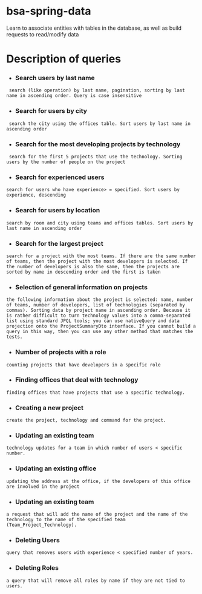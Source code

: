 # bsa-spring-data
 Learn to associate entities with tables in the database, as well as build requests to read/modify data

# Description of queries

* ### Search users by last name
``` search (like operation) by last name, pagination, sorting by last name in ascending order. Query is case insensitive```
 
 
* ### Search for users by city
``` search the city using the offices table. Sort users by last name in ascending order```
 
* ### Search for the most developing projects by technology
``` search for the first 5 projects that use the technology. Sorting users by the number of people on the project```
 
* ### Search for experienced users
 ```search for users who have experience> = specified. Sort users by experience, descending```
 
 * ### Search for users by location
 ```search by room and city using teams and offices tables. Sort users by last name in ascending order```
 
 * ### Search for the largest project
 ```search for a project with the most teams. If there are the same number of teams, then the project with the most developers is selected. If the number of developers is also the same, then the projects are sorted by name in descending order and the first is taken```
 
 * ### Selection of general information on projects
 ```the following information about the project is selected: name, number of teams, number of developers, list of technologies (separated by commas). Sorting data by project name in ascending order. Because it is rather difficult to turn technology values into a comma-separated list using standard JPQL tools; you can use nativeQuery and data projection onto the ProjectSummaryDto interface. If you cannot build a query in this way, then you can use any other method that matches the tests.```
 
 * ### Number of projects with a role
 ```counting projects that have developers in a specific role```
 
  * ### Finding offices that deal with technology
 ```finding offices that have projects that use a specific technology.```
 
  * ### Creating a new project
 ```create the project, technology and command for the project.```
 
  * ### Updating an existing team
 ```technology updates for a team in which number of users < specific number.```
 
  * ### Updating an existing office
 ```updating the address at the office, if the developers of this office are involved in the project```
 
  * ### Updating an existing team
 ```a request that will add the name of the project and the name of the technology to the name of the specified team (Team_Project_Technology).```
 
   * ### Deleting Users
 ```query that removes users with experience < specified number of years.```
 
   * ### Deleting Roles
 ```a query that will remove all roles by name if they are not tied to users.```
